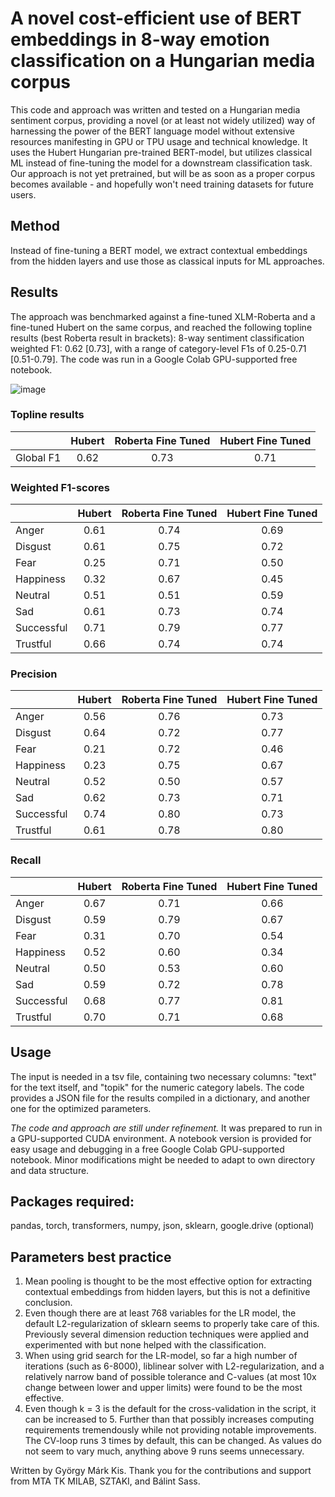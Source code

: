 # A novel cost-efficient use of BERT embeddings in 8-way emotion classification on a Hungarian media corpus

This code and approach was written and tested on a Hungarian media sentiment corpus, providing a novel (or at least not widely utilized) way of harnessing the power of the BERT language model without extensive resources manifesting in GPU or TPU usage and technical knowledge. It uses the Hubert Hungarian pre-trained BERT-model, but utilizes classical ML instead of fine-tuning the model for a downstream classification task. Our approach is not yet pretrained, but will be as soon as a proper corpus becomes available - and hopefully won't need training datasets for future users.

## Method
Instead of fine-tuning a BERT model, we extract contextual embeddings from the hidden layers and use those as classical inputs for ML approaches.

## Results
The approach was benchmarked against a fine-tuned XLM-Roberta and a fine-tuned Hubert on the same corpus, and reached the following topline results (best Roberta result in brackets): 8-way sentiment classification weighted F1: 0.62 [0.73], with a range of category-level F1s of 0.25-0.71 [0.51-0.79]. The code was run in a Google Colab GPU-supported free notebook.


![image](https://user-images.githubusercontent.com/23291101/145797730-2cd0a4bf-f730-4000-9bb0-c4d053a9438b.png)


### Topline results
|                  |     Hubert    |     Roberta Fine Tuned    |      Hubert Fine Tuned     |
|:----------------:|:-------------:|:-------------------------:|:--------------------------:|
|     Global F1    |      0.62     |            0.73           |             0.71           |


### Weighted F1-scores
|                   |     Hubert    |     Roberta Fine Tuned    |      Hubert Fine Tuned     |
|-------------------|:-------------:|:-------------------------:|:--------------------------:|
|     Anger         |      0.61     |            0.74           |             0.69           |
|     Disgust       |      0.61     |            0.75           |             0.72           |
|     Fear          |      0.25     |            0.71           |             0.50           |
|     Happiness     |      0.32     |            0.67           |             0.45           |
|     Neutral       |      0.51     |            0.51           |             0.59           |
|     Sad           |      0.61     |            0.73           |             0.74           |
|     Successful    |      0.71     |            0.79           |             0.77           |
|     Trustful      |      0.66     |            0.74           |             0.74           |

### Precision
|                   |     Hubert    |     Roberta Fine Tuned    |      Hubert Fine Tuned     |
|-------------------|:-------------:|:-------------------------:|:--------------------------:|
|     Anger         |      0.56     |            0.76           |             0.73           |
|     Disgust       |      0.64     |            0.72           |             0.77           |
|     Fear          |      0.21     |            0.72           |             0.46           |
|     Happiness     |      0.23     |            0.75           |             0.67           |
|     Neutral       |      0.52     |            0.50           |             0.57           |
|     Sad           |      0.62     |            0.73           |             0.71           |
|     Successful    |      0.74     |            0.80           |             0.73           |
|     Trustful      |      0.61     |            0.78           |             0.80           |

### Recall
|                   |     Hubert    |     Roberta Fine Tuned    |      Hubert Fine Tuned     |
|-------------------|:-------------:|:-------------------------:|:--------------------------:|
|     Anger         |      0.67     |            0.71           |             0.66           |
|     Disgust       |      0.59     |            0.79           |             0.67           |
|     Fear          |      0.31     |            0.70           |             0.54           |
|     Happiness     |      0.52     |            0.60           |             0.34           |
|     Neutral       |      0.50     |            0.53           |             0.60           |
|     Sad           |      0.59     |            0.72           |             0.78           |
|     Successful    |      0.68     |            0.77           |             0.81           |
|     Trustful      |      0.70     |            0.71           |             0.68           |

## Usage
The input is needed in a tsv file, containing two necessary columns: "text" for the text itself, and "topik" for the numeric category labels. The code provides a JSON file for the results compiled in a dictionary, and another one for the optimized parameters.

*The code and approach are still under refinement.* It was prepared to run in a GPU-supported CUDA environment. A notebook version is provided for easy usage and debugging in a free Google Colab GPU-supported notebook. Minor modifications might be needed to adapt to own directory and data structure.

## Packages required:
pandas, torch, transformers, numpy, json, sklearn, google.drive (optional)

## Parameters best practice
1. Mean pooling is thought to be the most effective option for extracting contextual embeddings from hidden layers, but this is not a definitive conclusion.
2. Even though there are at least 768 variables for the LR model, the default L2-regularization of sklearn seems to properly take care of this. Previously several dimension reduction techniques were applied and experimented with but none helped with the classification.
3. When using grid search for the LR-model, so far a high number of iterations (such as 6-8000), liblinear solver with L2-regularization, and a relatively narrow band of possible tolerance and C-values (at most 10x change between lower and upper limits) were found to be the most effective.
4. Even though k = 3 is the default for the cross-validation in the script, it can be increased to 5. Further than that possibly increases computing requirements tremendously while not providing notable improvements. The CV-loop runs 3 times by default, this can be changed. As values do not seem to vary much, anything above 9 runs seems unnecessary.


Written by György Márk Kis. Thank you for the contributions and support from MTA TK MILAB, SZTAKI, and Bálint Sass.
